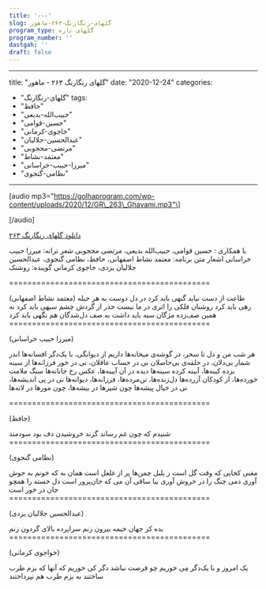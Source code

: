 ```yaml
---
title: '---'
slug: گلهای-رنگارنگ-۲۶۳-ماهور
program_type: گلهای تازه
program_number: ''
dastgah: ''
draft: false
---
```


---
title: "گلهای رنگارنگ ۲۶۳ - ماهور"
date: "2020-12-24"
categories: 
  - "گلهای-رنگارنگ"
tags: 
  - "حافظ"
  - "حبیب‌الله-بدیعی"
  - "حسین-قوامی"
  - "خاجوی-کرمانی"
  - "عبدالحسین-جلالیان"
  - "مرتضی-محجوبی"
  - "معتمد-نشاط"
  - "میرزا-حبیب-خراسانی"
  - "نظامی-گنجوی"
---

\[audio mp3="https://golhaprogram.com/wp-content/uploads/2020/12/GR\_263\_Ghavami.mp3"\]

\[/audio\]

[دانلود گلهای رنگارنگ ۲۶۳](https://golhaprogram.com/wp-content/uploads/2020/12/GR_263_Ghavami.mp3)

با همکاری : حسین قوامی، حبیب‌الله بدیعی، مرتضی محجوبی شعر ترانه: میرزا حبیب خراسانی اشعار متن برنامه: معتمد نشاط اصفهانی، حافظ، نظامی گنجوی، عبدالحسین جلالیان یزدی، خاجوی کرمانی گوینده: روشنک

\============================================

(معتمد نشاط اصفهانی) طاعت از دست نیاید گنهی باید کرد در دل دوست به هر حیله رهی باید کرد روشنان فلکی را اثری در ما نیست حذر از گردش چشم سیهی باید کرد نه همین صف‌زده مژگان سیه باید داشت به صف دل‌شدگان هم نگهی باید کرد ============================================

(میرزا حبیب خراسانی)

هر شب من و دل تا سحر، در گوشه‌ی میخانه‌ها داریم از دیوانگی، با یک‌دگر افسانه‌ها اندر شمار بی‌دلان، در حلقه‌ی بی‌حاصلان نی در حساب عاقلان، نی در خور فرزانه‌ها از سینه برده کینه‌ها، آیینه کرده سینه‌ها دیده در آن آیینه‌ها، عکس رخ جانانه‌ها سنگ ملامت خورده‌ها، از کودکان آزرده‌ها دل‌زنده‌ها، تن‌مرده‌ها، فرزانه‌ها، دیوانه‌ها نی در پی اندیشه‌ها، نی در خیال پیشه‌ها چون شیرها در بیشه‌ها، چون مورها در لانه‌ها

\============================================

(حافظ)

شنیدم که چون غم رساند گزند خروشیدن دف بود سودمند ============================================

(نظامی گنجوی)

مغنی کجایی که وقت گل است ز بلبل چمن‌ها پر از غلغل است همان به که خونم به جوش آوری دمی چنگ را در خروش آوری بیا ساقی آن می که جان‌پرور است دل خسته را همچو جان در خور است ============================================

(عبدالحسین جلالیان یزدی)

بده کز جهان خیمه بیرون زنم سراپرده بالای گردون زنم ============================================

(خواجوی کرمانی)

یک امروز و با یک‌دگر مِی خوریم چو فرصت نباشد دگر کی خوریم که آنها که بزم طرب ساختند به بزم طرب هم نپرداختند
